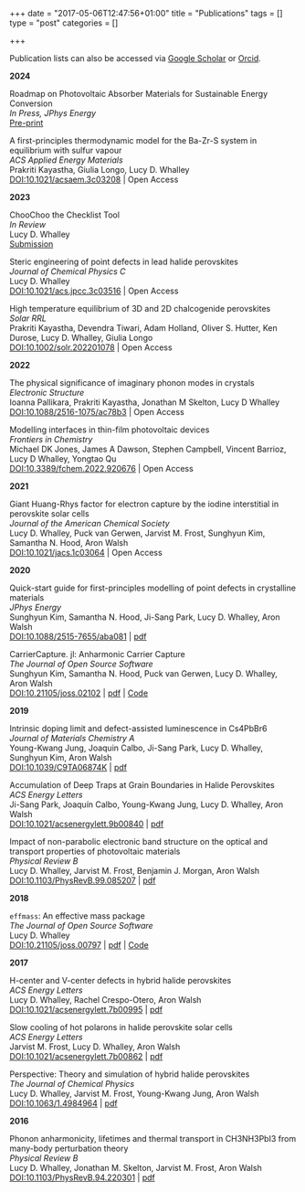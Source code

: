 +++
date = "2017-05-06T12:47:56+01:00"
title = "Publications"
tags = []
type = "post"
categories = []

+++

Publication lists can also be accessed via [Google Scholar](https://scholar.google.co.uk/citations?user=NPOWlz0AAAAJ&hl=en) or [Orcid](https://orcid.org/0000-0002-2992-9871).

<b>2024</b>

Roadmap on Photovoltaic Absorber Materials for Sustainable Energy Conversion</br>
*In Press, JPhys Energy*</br>
[Pre-print](https://arxiv.org/abs/2310.19430)</br>

A first-principles thermodynamic model for the Ba-Zr-S system in equilibrium with sulfur vapour</br>
*ACS Applied Energy Materials*</br>
Prakriti Kayastha, Giulia Longo, Lucy D. Whalley</br>
[DOI:10.1021/acsaem.3c03208](https://doi.org/10.1021/acsaem.3c03208) | Open Access</br>

<b>2023</b>

ChooChoo the Checklist Tool</br>
*In Review*</br>
Lucy D. Whalley</br>
[Submission](https://github.com/lucydot/ChooChoo/blob/main/paper/ChooChoo-submission.pdf)</br>

Steric engineering of point defects in lead halide perovskites</br>
*Journal of Chemical Physics C*</br>
Lucy D. Whalley</br>
[DOI:10.1021/acs.jpcc.3c03516](https://doi.org/10.1021/acs.jpcc.3c03516) | Open Access </br> 

High temperature equilibrium of 3D and 2D chalcogenide perovskites</br>
*Solar RRL*</br>
Prakriti Kayastha, Devendra Tiwari, Adam Holland, Oliver S. Hutter, Ken Durose, Lucy D. Whalley, Giulia Longo</br>
[DOI:10.1002/solr.202201078](https://doi.org/10.1002/solr.202201078) | Open Access
</br> 

<b>2022</b>

The physical significance of imaginary phonon modes in crystals</br>
*Electronic Structure*</br>
Ioanna Pallikara, Prakriti Kayastha, Jonathan M Skelton, Lucy D Whalley</br>
[DOI:10.1088/2516-1075/ac78b3](https://doi.org/10.1088/2516-1075/ac78b3) | Open Access </br>

Modelling interfaces in thin-film photovoltaic devices</br>
*Frontiers in Chemistry*</br>
Michael DK Jones, James A Dawson, Stephen Campbell, Vincent Barrioz, Lucy D Whalley, Yongtao Qu</br>
[DOI:10.3389/fchem.2022.920676](https://doi.org/10.3389/fchem.2022.920676) | Open Access

<b>2021</b>

Giant Huang-Rhys factor for electron capture by the iodine interstitial in perovskite solar cells</br>
*Journal of the American Chemical Society*</br>
Lucy D. Whalley, Puck van Gerwen, Jarvist M. Frost, Sunghyun Kim, Samantha N. Hood, Aron Walsh</br>
[DOI:10.1021/jacs.1c03064](https://doi.org/10.1021/jacs.1c03064) | Open Access

<b>2020</b>

Quick-start guide for first-principles modelling of point defects in crystalline materials</br>
*JPhys Energy*</br>
Sunghyun Kim, Samantha N. Hood, Ji-Sang Park, Lucy D. Whalley, Aron Walsh</br>
[DOI:10.1088/2515-7655/aba081](https://doi.org/10.1088/2515-7655/aba081) |
[pdf](../papers/quickstart.pdf) </br>

CarrierCapture. jl: Anharmonic Carrier Capture</br>
*The Journal of Open Source Software*</br>
Sunghyun Kim, Samantha N. Hood, Puck van Gerwen, Lucy D. Whalley, Aron Walsh</br>
[DOI:10.21105/joss.02102](https:dx.doi.org/10.21105/joss.02102) | 
[pdf](../papers/carrier_capture.pdf) | 
[Code](https://github.com/wmd-group/carriercapture)

<b>2019</b>

Intrinsic doping limit and defect-assisted luminescence in Cs4PbBr6</br>
*Journal of Materials Chemistry A*</br>
Young-Kwang Jung, Joaquin Calbo, Ji-Sang Park, Lucy D. Whalley, Sunghyun Kim, Aron Walsh</br>
[DOI:10.1039/C9TA06874K](https:dx.doi.org/10.1039/C9TA06874K) |
[pdf](../papers/Cs_defects_arXiv.pdf) </br>

Accumulation of Deep Traps at Grain Boundaries in Halide Perovskites</br>
*ACS Energy Letters*</br>
Ji-Sang Park, Joaquín Calbo, Young-Kwang Jung, Lucy D. Whalley, Aron Walsh</br>
[DOI:10.1021/acsenergylett.9b00840](https:dx.doi.org/10.1021/acsenergylett.9b00840) | 
[pdf](../papers/perovskite_gb_arXiv.pdf) </br>

Impact of non-parabolic electronic band structure on the optical and transport properties of photovoltaic materials</br>
*Physical Review B*</br>
Lucy D. Whalley, Jarvist M. Frost, Benjamin J. Morgan, Aron Walsh</br>
[DOI:10.1103/PhysRevB.99.085207](https:dx.doi.org/10.1103/PhysRevB.99.085207) | 
[pdf](../papers/effmass_arXiv.pdf) </br>

<b>2018</b>

`effmass`: An effective mass package</br>
*The Journal of Open Source Software*</br>
Lucy D. Whalley</br>
[DOI:10.21105/joss.00797](https:dx.doi.org/DOI:10.21105/joss.00797) | 
[pdf](../papers/effmass.pdf) | 
[Code](https://github.com/lucydot/effmass)

<b>2017</b>

H-center and V-center defects in hybrid halide perovskites</b></br>
*ACS Energy Letters*</br>
Lucy D. Whalley, Rachel Crespo-Otero, Aron Walsh</br>
[DOI:10.1021/acsenergylett.7b00995](https:dx.doi.org/10.1021/acsenergylett.7b00995) |
[pdf](../papers/VH_Defects_V5.pdf)

Slow cooling of hot polarons in halide perovskite solar cells</br>
*ACS Energy Letters*</br>
Jarvist M. Frost, Lucy D. Whalley, Aron Walsh</br>
[DOI:10.1021/acsenergylett.7b00862](https:dx.doi.org/10.1021/acsenergylett.7b00862) | 
[pdf](../papers/1708_04158.pdf)

Perspective: Theory and simulation of hybrid halide perovskites</br>
*The Journal of Chemical Physics*</br>
Lucy D. Whalley, Jarvist M. Frost, Young-Kwang Jung, Aron Walsh</br>
[DOI:10.1063/1.4984964](https:dx.doi.org/10.1063/1.4984964) | 
[pdf](../papers/1703_09504.pdf)

<b>2016</b>

Phonon anharmonicity, lifetimes and thermal transport in CH3NH3PbI3 from many-body perturbation theory</br>
*Physical Review B*</br>
Lucy D. Whalley, Jonathan M. Skelton, Jarvist M. Frost, Aron Walsh</br>
[DOI:10.1103/PhysRevB.94.220301](https:dx.doi.org/10.1103/PhysRevB.94.220301) | 
[pdf](../papers/1609_00825.pdf)








